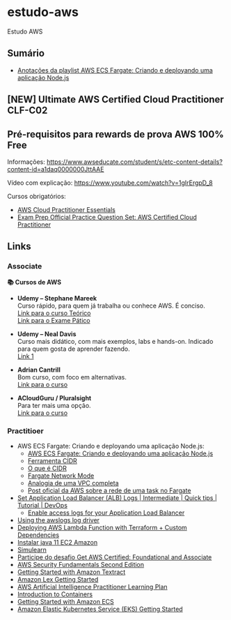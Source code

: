 # estudo-aws
Estudo AWS

## Sumário
- [Anotações da playlist AWS ECS Fargate: Criando e deployando uma aplicação Node.js](./playlist-youtube-ecs-fargate-node/)

## [NEW] Ultimate AWS Certified Cloud Practitioner CLF-C02

## Pré-requisitos para rewards de prova AWS 100% Free
Informações: https://www.awseducate.com/student/s/etc-content-details?content-id=a1daq0000000JttAAE

Vídeo com explicação: https://www.youtube.com/watch?v=1gIrErgpD_8

Cursos obrigatórios: 
- [AWS Cloud Practitioner Essentials](https://explore.skillbuilder.aws/learn/courses/134/aws-cloud-practitioner-essentials/lessons)
- [Exam Prep Official Practice Question Set: AWS Certified Cloud Practitioner](https://explore.skillbuilder.aws/learn/course/external/view/elearning/14050/exam-prep-official-question-set-aws-certified-cloud-practitioner-clf-c02-english)

## Links
### Associate

**📚 Cursos de AWS**
- **Udemy – Stephane Mareek**  
  Curso rápido, para quem já trabalha ou conhece AWS. É conciso.  
  [Link para o curso Teórico](https://www.udemy.com/course/aws-certified-developer-associate-dva-c01/)  
  [Link para o Exame Pático](https://www.udemy.com/course/aws-certified-developer-associate-practice-tests-dva-c01/?couponCode=MT250915G3)

- **Udemy – Neal Davis**  
  Curso mais didático, com mais exemplos, labs e hands-on. Indicado para quem gosta de aprender fazendo.  
  [Link 1](https://www.udemy.com/course/aws-certified-developer-associate-exam-training/)

- **Adrian Cantrill**  
  Bom curso, com foco em alternativas.  
  [Link para o curso](https://learn.cantrill.io/p/aws-certified-developer-associate)

- **ACloudGuru / Pluralsight**  
  Para ter mais uma opção.  
  [Link para o curso](https://www.pluralsight.com/individuals/pricing)


### Practitioer
- AWS ECS Fargate: Criando e deployando uma aplicação Node.js:
  - [AWS ECS Fargate: Criando e deployando uma aplicação Node.js](https://www.youtube.com/playlist?list=PLWQmZVQayUUI5RinDqpoIXiRYWy5YZKjs)
  - [Ferramenta CIDR](https://cidr.xyz/)
  - [O que é CIDR](https://en.wikipedia.org/wiki/Classless_Inter-Domain_Routing)
  - [Fargate Network Mode](https://docs.aws.amazon.com/AmazonECS/latest/developerguide/AWS_Fargate.html#fargate-tasks-networkmode)
  - [Analogia de uma VPC completa](https://start.jcolemorrison.com/aws-vpc-core-concepts-analogy-guide/)
  - [Post oficial da AWS sobre a rede de uma task no Fargate](https://aws.amazon.com/blogs/compute/task-networking-in-aws-fargate/)
- [Set Application Load Balancer (ALB) Logs | Intermediate | Quick tips | Tutorial | DevOps](https://www.youtube.com/watch?v=crLyNT6mTwM&ab_channel=LearnCloudbyDoing)
  - [Enable access logs for your Application Load Balancer](https://docs.aws.amazon.com/elasticloadbalancing/latest/application/enable-access-logging.html#attach-bucket-policy)
- [Using the awslogs log driver](https://docs.aws.amazon.com/AmazonECS/latest/developerguide/using_awslogs.html)
- [Deploying AWS Lambda Function with Terraform + Custom Dependencies](https://alek-cora-glez.medium.com/deploying-aws-lambda-function-with-terraform-custom-dependencies-7874407cd4fc)
- [Instalar java 11 EC2 Amazon](https://stackoverflow.com/a/68619647/6415045)
- [Simulearn](https://explore.skillbuilder.aws/learn/learning-plans/2226/aws-simulearn-cloud-practitioner)
- [Participe do desafio Get AWS Certified: Foundational and Associate](https://www.awseducate.com/student/s/etc-content-details?content-id=a1daq000000aQbtAAEhttps://www.awseducate.com/student/s/etc-content-details?content-id=a1daq000000aQbtAAE)
- [AWS Security Fundamentals Second Edition](https://explore.skillbuilder.aws/learn/courses/48/aws-security-fundamentals-second-edition)
- [Getting Started with Amazon Textract](https://explore.skillbuilder.aws/learn/courses/14791/getting-started-with-amazon-textract)
- [Amazon Lex Getting Started](https://explore.skillbuilder.aws/learn/courses/17999/amazon-lex-getting-started)
- [AWS Artificial Intelligence Practitioner Learning Plan](https://explore.skillbuilder.aws/learn/learning-plans/2217/plan)
- [Introduction to Containers](https://explore.skillbuilder.aws/learn/courses/106/introduction-to-containers)
- [Getting Started with Amazon ECS](https://explore.skillbuilder.aws/learn/courses/13597/getting-started-with-amazon-ecs)
- [Amazon Elastic Kubernetes Service (EKS) Getting Started ](https://explore.skillbuilder.aws/learn/courses/22416/amazon-elastic-kubernetes-service-eks-getting-started)
